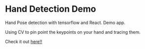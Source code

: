# Hand Detection Demo
Hand Pose detection with tensorflow and React.
Demo app.

Using CV to pin point the keypoints on your hand and tracing them.

Check it out [here!!](!https://hand-detect-demo.herokuapp.com/)
